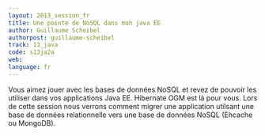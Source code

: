 ```yaml
---
layout: 2013_session_fr
title: Une pointe de NoSQL dans mon java EE
author: Guillaume Scheibel
authorpost: guillaume-scheibel
track: 13_java
code: s13ja2a
web: 
language: fr
---
```


Vous aimez jouer avec les bases de données NoSQL et revez de pouvoir les utiliser dans vos applications Java EE. Hibernate OGM est là pour vous.
Lors de cette session nous verrons comment migrer une application utilsant une base de données relationnelle vers une base de données NoSQL (Ehcache ou MongoDB).